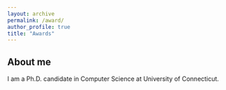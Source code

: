 ```yaml
---
layout: archive
permalink: /award/
author_profile: true
title: "Awards"
---
```



About me
------
I am a Ph.D. candidate in Computer Science at University of Connecticut.
